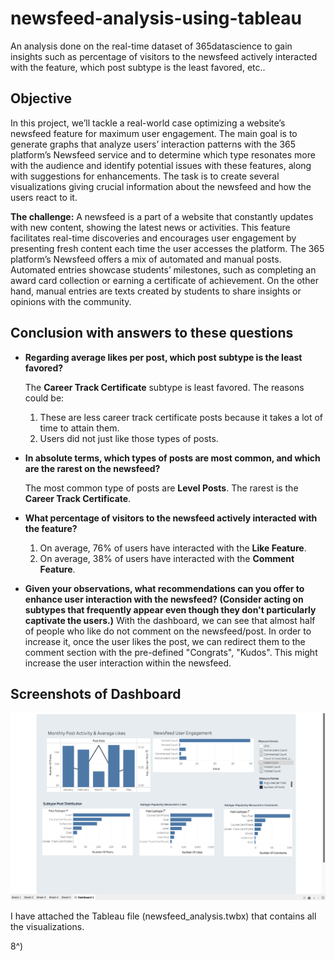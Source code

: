 # newsfeed-analysis-using-tableau
An analysis done on the real-time dataset of 365datascience to gain insights such as percentage of visitors to the newsfeed actively interacted with the feature, which post subtype is the least favored, etc..


## Objective

In this project, we’ll tackle a real-world case optimizing a website’s newsfeed feature for maximum user engagement. The main goal is to generate graphs that analyze users’ interaction patterns with the 365 platform’s Newsfeed service and to determine which type resonates more with the audience and identify potential issues with these features, along with suggestions for enhancements. The task is to create several visualizations giving crucial information about the newsfeed and how the users react to it.

**The challenge:** A newsfeed is a part of a website that constantly updates with new content, showing the latest news or activities. This feature facilitates real-time discoveries and encourages user engagement by presenting fresh content each time the user accesses the platform. The 365 platform’s Newsfeed offers a mix of automated and manual posts. Automated entries showcase students’ milestones, such as completing an award card collection or earning a certificate of achievement. On the other hand, manual entries are texts created by students to share insights or opinions with the community.

## Conclusion with answers to these questions
- **Regarding average likes per post, which post subtype is the least favored?**

  The **Career Track Certificate** subtype is least favored. The reasons could be:
  1. These are less career track certificate posts because it takes a lot of time to attain them.
  2. Users did not just like those types of posts.
 
- **In absolute terms, which types of posts are most common, and which are the rarest on the newsfeed?**

  The most common type of posts are **Level Posts**. The rarest is the **Career Track Certificate**.
  
- **What percentage of visitors to the newsfeed actively interacted with the feature?**

  1. On average, 76% of users have interacted with the **Like Feature**.
  2. On average, 38% of users have interacted with the **Comment Feature**.
    
- **Given your observations, what recommendations can you offer to enhance user interaction with the newsfeed? (Consider acting on subtypes that frequently appear even though they don't particularly captivate the users.)**
  With the dashboard, we can see that almost half of people who like do not comment on the newsfeed/post. In order to increase it, once the user likes the post, we can redirect them to the comment section with the pre-defined "Congrats", "Kudos". This might increase the user interaction within the newsfeed.


## Screenshots of Dashboard
<img src="Dashboard/dashboard1.png">

I have attached the Tableau file (newsfeed_analysis.twbx) that contains all the visualizations.

8^)

